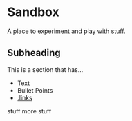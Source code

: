 Sandbox
=======

A place to experiment and play with stuff.

Subheading
----------

This is a section that has...

* Text
* Bullet Points
* [.links](http://www.w3.org/)

stuff
more stuff
